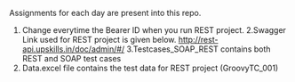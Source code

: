 Assignments for each day are present into this repo.
1. Change everytime the Bearer ID when you run REST project.
2.Swagger Link used for REST project is given below.
http://rest-api.upskills.in/doc/admin/#/
3.Testcases_SOAP_REST contains both REST and SOAP test cases
4. Data.excel file contains the test data for REST project (GroovyTC_001)
